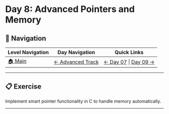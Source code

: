 # Day 8: Advanced Pointers and Memory

## 🔗 Navigation

| Level Navigation | Day Navigation | Quick Links |
|------------------|----------------|-------------|
| [🏠 Main](../../README.md) | [← Advanced Track](../README.md) | [← Day 07](../Day07/) \| [Day 09 →](../Day09/) |

---

## 📋 Exercise

Implement smart pointer functionality in C to handle memory automatically.

---
